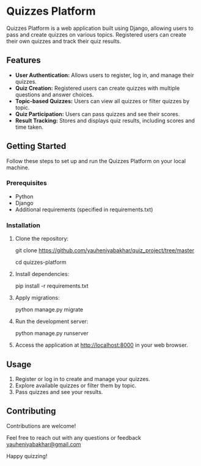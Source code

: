 # Quizzes Platform

Quizzes Platform is a web application built using Django, allowing users to pass and create quizzes on various topics. Registered users can create their own quizzes and track their quiz results.

## Features

- **User Authentication:** Allows users to register, log in, and manage their quizzes.
- **Quiz Creation:** Registered users can create quizzes with multiple questions and answer choices.
- **Topic-based Quizzes:** Users can view all quizzes or filter quizzes by topic.
- **Quiz Participation:** Users can pass quizzes and see their scores.
- **Result Tracking:** Stores and displays quiz results, including scores and time taken.

## Getting Started

Follow these steps to set up and run the Quizzes Platform on your local machine.

### Prerequisites

- Python
- Django
- Additional requirements (specified in requirements.txt)

### Installation

1. Clone the repository:

    git clone https://github.com/yauheniyabakhar/quiz_project/tree/master
   
    cd quizzes-platform

3. Install dependencies:

    pip install -r requirements.txt    

4. Apply migrations:

    python manage.py migrate    

5. Run the development server:

    python manage.py runserver   

6. Access the application at [http://localhost:8000](http://localhost:8000) in your web browser.

## Usage

1. Register or log in to create and manage your quizzes.
2. Explore available quizzes or filter them by topic.
3. Pass quizzes and see your results.

## Contributing

Contributions are welcome! 

Feel free to reach out with any questions or feedback yauheniyabakhar@gmail.com

Happy quizzing!
